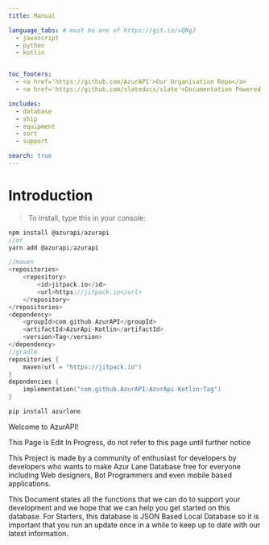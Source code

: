 ```yaml
---
title: Manual

language_tabs: # must be one of https://git.io/vQNgJ
  - javascript
  - python
  - kotlin


toc_footers:
  - <a href='https://github.com/AzurAPI'>Our Organisation Repo</a>
  - <a href='https://github.com/slatedocs/slate'>Documentation Powered by Slate</a>

includes:
  - database
  - ship
  - equipment
  - sort
  - support

search: true
---
```


# Introduction
> To install, type this in your console:

```javascript
npm install @azurapi/azurapi
//or
yarn add @azurapi/azurapi
```
```kotlin
//maven
<repositories>
    <repository>
        <id>jitpack.io</id>
        <url>https://jitpack.io</url>
    </repository>
</repositories>
<dependency>
    <groupId>com.github.AzurAPI</groupId>
    <artifactId>AzurApi-Kotlin</artifactId>
    <version>Tag</version>
</dependency>
//gradle
repositories {
    maven(url = "https://jitpack.io")
}
dependencies {
    implementation("com.github.AzurAPI:AzurApi-Kotlin:Tag")
}
```
```python
pip install azurlane
```
Welcome to AzurAPI!
<aside class="notice">
This Page is Edit In Progress, do not refer to this page until further notice
</aside>

This Project is made by a community of enthusiast for developers by developers who wants to make Azur Lane Database free for everyone including Web designers, Bot Programmers and even mobile based applications.

This Document states all the functions that we can do to support your development and we hope that we can help you get started on this database.
For Starters, this database is JSON Based Local Database so it is important that you run an update once in a while to keep up to date with our latest information.
